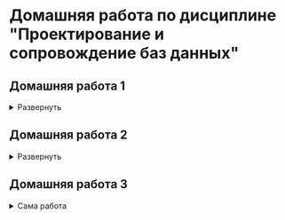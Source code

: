 # Домашняя работа по дисциплине "Проектирование и сопровождение баз данных"
## Домашняя работа 1

<details>
<summary>Развернуть</summary>

---

### Задание

Подумать над выбором предметной области для выполнения финальной (экзаменационной) работы.
Выбирайте предметную область, которая вам интересна
и в которой вы разбираетесь или хотите разобраться.

Сделать краткое описание выбранной предметной области (1-2 страницы).
Если описание получится более объемным, не беда.
Ведь это описание затем войдет в финальный отчет.

Попытаться сформулировать требования к будущей базе данных.

### Работа

#### Цель работы

Описать словесно выбранную предметную область – "Риэлторская контора".

#### Описание предметной области

База предложений: район и адрес, характеристика дома и квартиры, запрашиваемая стоимость, координаты заявителя. База спроса: требования покупателя к жилью (возможно несколько вариантов, допустимые диапазоны), финансовые возможности, координаты заявителя. Подбор вариантов для той и другой стороны, автоматизированный поиск взаимоприемлемых вариантов, фиксация сделки. Пример запроса покупателя: однокомнатная, до 200 тыс. р., центр не предлагать.

[Наверх](#ссылки)

---

</details>

## Домашняя работа 2

<details>
<summary>Развернуть</summary>

---

### Задание

Глава 3 (задания 1-4)

### Работа

#### Задание 1

Попробуйте ввести в таблицу aircrafts строку с таким значением атрибута
«Код самолета» (aircraft_code), которое вы уже вводили, возьмём пример из книги:

```sql
INSERT INTO aircraft
  VALUES ('SU9', 'Sukhoi SUperJet-100', 300);
```
Получаем ошибку:
```sql
ERROR:  0A000: cannot insert into column "model" of view "aircrafts"
DETAIL:  View columns that are not columns of their base relation are not updatable.
```

Ошибка нам говорит о том, что данная операция не может быть выполнена, потому что "aircraft_code" является первичным ключом и должен быть уникальным, "aircraft_code" равный SU9 уже существует

#### Задание 2

  Самостоятельно напишите команду для выборки всех строк из таблицы aircrafts, чтобы строки были упорядочены по убыванию значения атрибута «Максимальная дальность полета, км» (range).

```sql
SELECT * 
FROM aircrafts 
ORDER BY range DESC;
```
Полученный результат:
```sql
 aircraft_code |        model        | range
---------------+---------------------+-------
 773           | Боинг 777-300       | 11100
 763           | Боинг 767-300       |  7900
 319           | Аэробус A319-100    |  6700
 320           | Аэробус A320-200    |  5700
 321           | Аэробус A321-200    |  5600
 733           | Боинг 737-300       |  4200
 SU9           | Сухой Суперджет-100 |  3000
 CR2           | Бомбардье CRJ-200   |  2700
 CN1           | Сессна 208 Караван  |  1200
```

#### Задание 3

Самостоятельно напишите команду UPDATE полностью, при
этом не забудьте, что увеличить дальность полета нужно только у одной модели — Sukhoi SuperJet, поэтому необходимо использовать условие WHERE. Затем
с помощью команды SELECT проверьте полученный результат.
Пример такого запроса:

```sql
UPDATE aircrafts SET range = range * 2
  WHERE model = 'Sukhoi SuperJet-100';
SELECT range 
  FROM aircrafts 
  WHERE model = 'Sukhoi SuperJet-100';
 ```

#### Задание 4

Самостоятельно смоделируйте описанную ситуацию, подобрав условие, которому гарантированно не соответствует ни одна строка в таблице «Самолеты»
(aircrafts).

```sql
DELETE FROM aircrafts WHERE model = 'Kukuruznik';
```

[Наверх](#ссылки)

---

</details>

## Домашняя работа 3

<details>
<summary>Сама работа</summary>

---

### Задание

Глава 4 (упражнения 2, 4, 8, 12, 15, 21, 30, 33, 35)

### Работа

#### Задание 2

Сделаем выборку из таблицы и посмотрим, что все эти разнообразные
значения сохранены именно в том виде, как мы их вводили.

```sql
CREATE TABLE test_numeric (measurement numeric, description text);
INSERT INTO test_numeric 
VALUES (1234567890.0987654321, 'Точность 20 знаков, масштаб 10 знаков'),
       (1.5, 'Точность 2 знака, масштаб 1 знак'),
       (0.12345678901234567890, 'Точность 21 знак, масштаб 20 знаков'),
       (1234567890, 'Точность 10 знаков, масштаб 0 знаков (целое число)');
```
Проверим, что у нас сохранилось в таблице
```sql
SELECT * 
  FROM test_numeric;
DROP TABLE test_numeric;
```
Ниже приведена таблица:
```sql
      measurement       |                    description
------------------------+----------------------------------------------------
  1234567890.0987654321 | Точность 20 знаков, масштаб 10 знаков
                    1.5 | Точность 2 знака, масштаб 1 знак
 0.12345678901234567890 | Точность 21 знак, масштаб 20 знаков
             1234567890 | Точность 10 знаков, масштаб 0 знаков (целое число)
```

#### Задание 4

Необходимо самостоятельно провести аналогичные эксперименты с очень большими числами, находящимися на границе допустимого диапазона для чисел типов real
и double precision

```sql
SELECT 2e-38::real > 1e-38::real;
 ?column?
----------
 false

SELECT 4e+310::double precision < 3e+310::double precision;
 ?column?
----------
 false
```

#### Упражнение 8

Выполним некоторые команды для добавления строк в таблицу и удаления одной строки из нее
                                                
```sql
CREATE TABLE test_serial (PRIMARY KEY(id), id serial, name text);

INSERT INTO test_serial (name) VALUES ('Вишневая');
```

Явно зададим значение столбца id:

```sql
INSERT INTO test_serial (id, name) VALUES (2, 'Прохладная');
```

Таким образом мы нарушаем мы условие уникальности первичного ключа, ведь мы указываем id явно0, но последовательность для id не обновляется и при добавлении следующей записи id всё ещё равно 2 

```sql
INSERT INTO test_serial (name) VALUES ('Грушевая');
```
Нам выдаёт ошибку:
```sql
ERROR:  23505: duplicate key value violates unique constraint "test_serial_pkey"
DETAIL:  Key (id)=(2) already exists.
```
То есть запись с id = 2 уже существует
```sql                                          
INSERT INTO test_serial (name) VALUES ('Грушевая');
INSERT INTO test_serial (name) VALUES ('Зеленая');

DELETE FROM test_serial WHERE id = 4;
DELETE 1
INSERT INTO test_serial (name) VALUES ('Луговая');

```
Выведем получившуюся таблицу

```sql
SELECT * 
 FROM test_serial;
DROP TABLE test_serial;
 id |    name
----+------------
  1 | Вишневая
  2 | Прохладная
  3 | Грушевая
  5 | Луговая
```

#### Задание 12

Самостоятельно выполним команды SELECT, приведенные в учебнике, как для значения типа date, так и для значения типа timestamp.
```sql
SHOW datestyle;
 DateStyle
-----------
 ISO, DMY

SET datestyle to 'MDY';

SHOW datestyle;
 DateStyle
-----------
 ISO, MDY

SELECT '18-05-2016'::date;
```
Поскольку мы поменяли формат на месяц-день-год, а 18 месяца не существует, нам выдало соответствующую ошибку:
```sql
ERROR:  22008: date/time field value out of range: "18-05-2016"
LINE 1: SELECT '18-05-2016'::date;
               ^
HINT:  Perhaps you need a different "datestyle" setting.
```
Выберем иную дату
```sql
SELECT '05-18-2016'::date;
    date    
------------
 2016-05-18
```
Вернём нормальный формат и посмотрим отображение в различных стилях
```sql
SET datestyle TO 'Postgres, DMY';

SHOW datestyle;
   DateStyle
---------------
 Postgres, DMY

SELECT current_date;
 current_date
--------------
 14-12-2022

SET datestyle to 'SQL, DMY';
SELECT current_date;
 current_date
--------------
 14/12/2022

SET datestyle to 'German, DMY';
SELECT current_date;
 current_date
--------------
 14.12.2022
```

#### Задание 15

Проэкспериментируем с функцией to_char.

```sql
SELECT to_char(current_timestamp, 'dd.mm');
---------
 14.12

SELECT to_char(current_timestamp, 'MM/DD/YYYY');
------------
 12/14/2022

SELECT to_char(current_timestamp, 'yyyy MONTHdd' ); 
------------
 2022 DECEMBER 14
```

#### Задание 21

Сначала надо сделать обоснованные предположения о результатах следующих двух команд, а затем проверить предположения на практике и проанализируйте полученные результаты. SQL Учитывает, сколько дней в месяце, 2016 год високосный, поэтому
```sql
SELECT ( '2016-01-31'::date + '1 mon'::interval ) AS new_date;
```
Выведет 29 февраля, а
```sql
SELECT ( '2016-02-29'::date + '1 mon'::interval ) AS new_date;
```
29 марта соответственно

```sql
SELECT ('2016-01-31'::date +'1 mon'::interval) AS new_date;
      new_date
---------------------
 2016-02-29 00:00:00

SELECT ('2016-02-29'::date +'1 mon'::interval) AS new_date;
      new_date
---------------------
 2016-03-29 00:00:00
```

#### Задание 30

Нужно предположить, какие из приведенных ниже команд содержат ошибку?
                                                
Предположения:

```sql
INSERT INTO test_bool VALUES (TRUE, 'yes');
--TRUE - ключевое слово для булевого типа +
INSERT INTO test_bool VALUES (yes, 'yes');
--А "yes" — уже нет -
INSERT INTO test_bool VALUES ('yes', true);
--Второй аргумент неявно преобразуется в строку +
INSERT INTO test_bool VALUES ('yes', TRUE);
-- В целом, как и выше +

INSERT INTO test_bool VALUES ('1', 'true');
-- '1' преобразуется в 1 тот в true +

INSERT INTO test_bool VALUES (1, 'true');
-- 1 не зарезервирован под boolean - 

INSERT INTO test_bool VALUES ('t', 'true');
-- 't' зарезервирована под тип boolean и неявным образом преобразуется в true +

INSERT INTO test_bool VALUES ('t', truth);
-- truth не зарезервирован под boolean -

INSERT INTO test_bool VALUES (true, true);
-- true неявным образом преобразуется в строку +

INSERT INTO test_bool VALUES (1::boolean, 'true');
-- Конвертация любого числа, кроме 0, в boolean дает TRUE +

INSERT INTO test_bool VALUES (111::boolean, 'true');
-- Как в предыдущем +
```

#### Задание 33

Для учета пожеланий пилотов необходимо модифицировать
таблицу pilots
                                                
```sql
CREATE TABLE pilots(pilot_name text, schedule integer[], meal text[][]);
INSERT INTO pilots 
VALUES( 'Ivan', '{ 1, 3, 5, 6, 7 }'::integer[],
        '{ 
            { "сосиска", "макароны", "кофе" }, 
            { "куриное филе", "пюре", "какао" }, 
            { "рагу", "сэндвич с семгой", "морс ягодный" }, 
            { "шарлотка яблочная", "гречка", "компот вишевый" }, 
            { "омлет с овощами", "бекон", "кофе" } 
        }'::text[][]
        ),
        ( 
        'Petr', '{ 1, 2, 5, 7 }'::integer[],
        '{ 
            { "котлета", "каша", "кофе" },
            { "куринная отбивная", "рис", "компот" },
            { "манная каша", "билины с мясом", "компот" },
            { "мясо запеченное", "пюре", "какао" } 
        }'::text[][]
        ),
        ( 
            'Pavel', '{ 2, 5 }'::integer[],
            '{ 
                { "сосиска", "каша", "кофе" },
                { "мясо запеченное", "пюре", "какао" }
            }'::text[][]
        ),
        ( 
            'Boris', '{ 3, 5, 6 }'::integer[],
            '{ 
                { "котлета", "каша", "чай" },
                { "куринная отбивная", "рис", "компот" },
                { "сосиска", "макароны", "кофе" }
            }'::text[][]
        );
```
Изменим пилота Pavel
```sql                                       
UPDATE pilots 
   SET schedule[2] = 7, 
       meal[1][:] = '{ "котлета", "каша", "какао" }' :: text[]
 WHERE pilot_name='Pavel';

SELECT * 
  FROM pilots 
 WHERE pilot_name='Pavel';


DROP TABLE pilots;
 pilot_name | schedule |           meal                                           
 Pavel      | {2,7}  | {{ "котлета", "каша", "какао" },
                          {"куринная отбивная","рис","компот"},
                          {"сосиска","макароны","кофе"}}
```
#### Задание 35

```sql
SELECT '[{"метро":"поезд"},{"такси":"машина"}]'::json -> 1;
      ?column?
---------------------
{"такси":"машина"}

SELECT '["рука","нога","голова"]'::json ->> 0;
 ?column?
----------
 рука

SELECT to_json('Hello world!'::text);
/* 
       to_json       
---------------------
 "Hello world!"
(1 row)*/

SELECT json_build_object('ключ', 'значение', 'ещёключ', 'ещёзначение');
/* 
   json_build_object    
------------------------
 {"ключ":"значение","ещёключ":'ещёзначение'}
*/
```

[Наверх](#ссылки)

---

</details>
